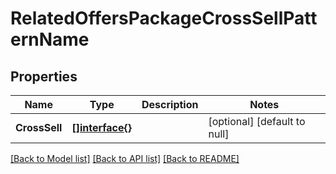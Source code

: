 # RelatedOffersPackageCrossSellPatternName

## Properties
Name | Type | Description | Notes
------------ | ------------- | ------------- | -------------
**CrossSell** | [**[]interface{}**](interface{}.md) |  | [optional] [default to null]

[[Back to Model list]](../README.md#documentation-for-models) [[Back to API list]](../README.md#documentation-for-api-endpoints) [[Back to README]](../README.md)



